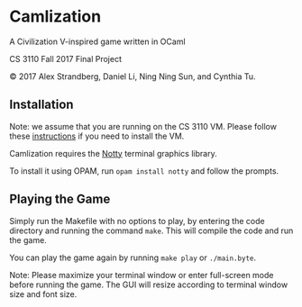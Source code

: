 # Camlization
A Civilization V-inspired game written in OCaml

CS 3110 Fall 2017 Final Project

© 2017 Alex Strandberg, Daniel Li, Ning Ning Sun, and Cynthia Tu.

## Installation

Note: we assume that you are running on the CS 3110 VM.  Please follow these [instructions](http://www.cs.cornell.edu/Courses/cs3110/2017fa/install.html) if you need to install the VM.

Camlization requires the [Notty](https://github.com/pqwy/notty) terminal graphics library.  


To install it using OPAM, run `opam install notty` and follow the prompts.

## Playing the Game
Simply run the Makefile with no options to play, by entering the code directory and running the command `make`.  This will compile the code and run the game.  


You can play the game again by running `make play` or `./main.byte`.


Note: Please maximize your terminal window or enter full-screen mode before running the game.  The GUI will resize according to terminal window size and font size.
